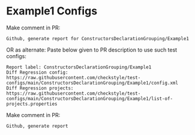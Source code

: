 # Example1 Configs
Make comment in PR:
```
Github, generate report for ConstructorsDeclarationGrouping/Example1
```
OR as alternate:
Paste below given to PR description to use such test configs:
```
Report label: ConstructorsDeclarationGrouping/Example1
Diff Regression config: https://raw.githubusercontent.com/checkstyle/test-configs/main/ConstructorsDeclarationGrouping/Example1/config.xml
Diff Regression projects: https://raw.githubusercontent.com/checkstyle/test-configs/main/ConstructorsDeclarationGrouping/Example1/list-of-projects.properties
```
Make comment in PR:
```
Github, generate report
```
